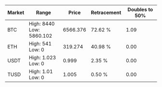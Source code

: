 | Market | Range | Price| Retracement | Doubles to 50% |
| --- | --- | --- | --- | --- |
| BTC | High: 8440<br />Low: 5860.102 | 6566.376 | 72.62 % | 1.09 |
| ETH | High: 541<br />Low: 0 | 319.274 | 40.98 % | 0.00 |
| USDT | High: 1.023<br />Low: 0 | 0.999 | 2.35 % | 0.00 |
| TUSD | High: 1.01<br />Low: 0 | 1.005 | 0.50 % | 0.00 |

